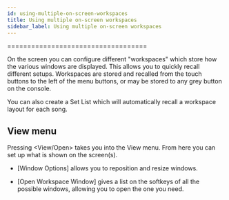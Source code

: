 ```yaml
---
id: using-multiple-on-screen-workspaces 
title: Using multiple on-screen workspaces
sidebar_label: Using multiple on-screen workspaces
---
```

===================================

On the screen you can configure different "workspaces" which store how
the various windows are displayed. This allows you to quickly recall
different setups. Workspaces are stored and recalled from the touch
buttons to the left of the menu buttons, or may be stored to any grey
button on the console.

You can also create a Set List which will automatically recall a
workspace layout for each song.

View menu
---------

Pressing \<View/Open\> takes you into the View menu. From here you can
set up what is shown on the screen(s).

-   \[Window Options\] allows you to reposition and resize windows.

-   \[Open Workspace Window\] gives a list on the softkeys of all the
    possible windows, allowing you to open the one you need.


